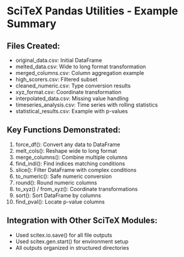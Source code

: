 
# SciTeX Pandas Utilities - Example Summary

## Files Created:
- original_data.csv: Initial DataFrame
- melted_data.csv: Wide to long format transformation
- merged_columns.csv: Column aggregation example
- high_scorers.csv: Filtered subset
- cleaned_numeric.csv: Type conversion results
- xyz_format.csv: Coordinate transformation
- interpolated_data.csv: Missing value handling
- timeseries_analysis.csv: Time series with rolling statistics
- statistical_results.csv: Example with p-values

## Key Functions Demonstrated:
1. force_df(): Convert any data to DataFrame
2. melt_cols(): Reshape wide to long format
3. merge_columns(): Combine multiple columns
4. find_indi(): Find indices matching conditions
5. slice(): Filter DataFrame with complex conditions
6. to_numeric(): Safe numeric conversion
7. round(): Round numeric columns
8. to_xyz() / from_xyz(): Coordinate transformations
9. sort(): Sort DataFrame by columns
10. find_pval(): Locate p-value columns

## Integration with Other SciTeX Modules:
- Used scitex.io.save() for all file outputs
- Used scitex.gen.start() for environment setup
- All outputs organized in structured directories
